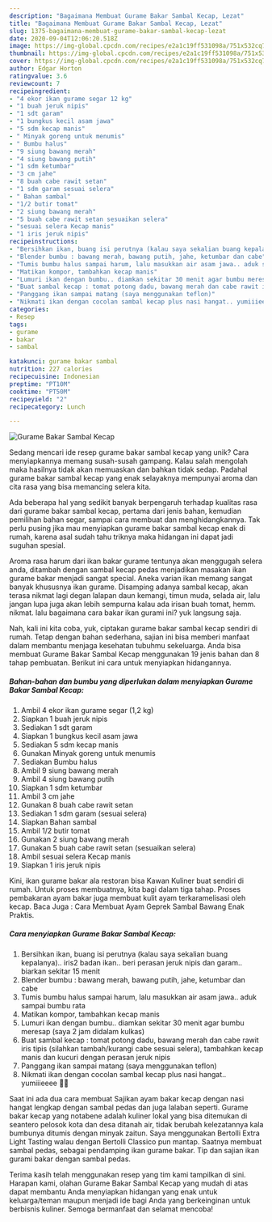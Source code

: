 ```yaml
---
description: "Bagaimana Membuat Gurame Bakar Sambal Kecap, Lezat"
title: "Bagaimana Membuat Gurame Bakar Sambal Kecap, Lezat"
slug: 1375-bagaimana-membuat-gurame-bakar-sambal-kecap-lezat
date: 2020-09-04T12:06:20.518Z
image: https://img-global.cpcdn.com/recipes/e2a1c19ff531098a/751x532cq70/gurame-bakar-sambal-kecap-foto-resep-utama.jpg
thumbnail: https://img-global.cpcdn.com/recipes/e2a1c19ff531098a/751x532cq70/gurame-bakar-sambal-kecap-foto-resep-utama.jpg
cover: https://img-global.cpcdn.com/recipes/e2a1c19ff531098a/751x532cq70/gurame-bakar-sambal-kecap-foto-resep-utama.jpg
author: Edgar Horton
ratingvalue: 3.6
reviewcount: 7
recipeingredient:
- "4 ekor ikan gurame segar 12 kg"
- "1 buah jeruk nipis"
- "1 sdt garam"
- "1 bungkus kecil asam jawa"
- "5 sdm kecap manis"
- " Minyak goreng untuk menumis"
- " Bumbu halus"
- "9 siung bawang merah"
- "4 siung bawang putih"
- "1 sdm ketumbar"
- "3 cm jahe"
- "8 buah cabe rawit setan"
- "1 sdm garam sesuai selera"
- " Bahan sambal"
- "1/2 butir tomat"
- "2 siung bawang merah"
- "5 buah cabe rawit setan sesuaikan selera"
- "sesuai selera Kecap manis"
- "1 iris jeruk nipis"
recipeinstructions:
- "Bersihkan ikan, buang isi perutnya (kalau saya sekalian buang kepalanya).. iris2 badan ikan.. beri perasan jeruk nipis dan garam.. biarkan sekitar 15 menit"
- "Blender bumbu : bawang merah, bawang putih, jahe, ketumbar dan cabe"
- "Tumis bumbu halus sampai harum, lalu masukkan air asam jawa.. aduk sampai bumbu rata"
- "Matikan kompor, tambahkan kecap manis"
- "Lumuri ikan dengan bumbu.. diamkan sekitar 30 menit agar bumbu meresap (saya 2 jam didalam kulkas)"
- "Buat sambal kecap : tomat potong dadu, bawang merah dan cabe rawit iris tipis (silahkan tambah/kurangi cabe sesuai selera), tambahkan kecap manis dan kucuri dengan perasan jeruk nipis"
- "Panggang ikan sampai matang (saya menggunakan teflon)"
- "Nikmati ikan dengan cocolan sambal kecap plus nasi hangat.. yumiiieeee 🤤🤤"
categories:
- Resep
tags:
- gurame
- bakar
- sambal

katakunci: gurame bakar sambal 
nutrition: 227 calories
recipecuisine: Indonesian
preptime: "PT10M"
cooktime: "PT50M"
recipeyield: "2"
recipecategory: Lunch

---
```



![Gurame Bakar Sambal Kecap](https://img-global.cpcdn.com/recipes/e2a1c19ff531098a/751x532cq70/gurame-bakar-sambal-kecap-foto-resep-utama.jpg)

Sedang mencari ide resep gurame bakar sambal kecap yang unik? Cara menyiapkannya memang susah-susah gampang. Kalau salah mengolah maka hasilnya tidak akan memuaskan dan bahkan tidak sedap. Padahal gurame bakar sambal kecap yang enak selayaknya mempunyai aroma dan cita rasa yang bisa memancing selera kita.

Ada beberapa hal yang sedikit banyak berpengaruh terhadap kualitas rasa dari gurame bakar sambal kecap, pertama dari jenis bahan, kemudian pemilihan bahan segar, sampai cara membuat dan menghidangkannya. Tak perlu pusing jika mau menyiapkan gurame bakar sambal kecap enak di rumah, karena asal sudah tahu triknya maka hidangan ini dapat jadi suguhan spesial.

Aroma rasa harum dari ikan bakar gurame tentunya akan menggugah selera anda, ditambah dengan sambal kecap pedas menjadikan masakan ikan gurame bakar menjadi sangat special. Aneka varian ikan memang sangat banyak khususnya ikan gurame. Disamping adanya sambal kecap, akan terasa nikmat lagi degan lalapan daun kemangi, timun muda, selada air, lalu jangan lupa juga akan lebih sempurna kalau ada irisan buah tomat, hemm. nikmat. lalu bagaimana cara bakar ikan gurami ini? yuk langsung saja.


Nah, kali ini kita coba, yuk, ciptakan gurame bakar sambal kecap sendiri di rumah. Tetap dengan bahan sederhana, sajian ini bisa memberi manfaat dalam membantu menjaga kesehatan tubuhmu sekeluarga. Anda bisa membuat Gurame Bakar Sambal Kecap menggunakan 19 jenis bahan dan 8 tahap pembuatan. Berikut ini cara untuk menyiapkan hidangannya.

<!--inarticleads1-->

##### Bahan-bahan dan bumbu yang diperlukan dalam menyiapkan Gurame Bakar Sambal Kecap:

1. Ambil 4 ekor ikan gurame segar (1,2 kg)
1. Siapkan 1 buah jeruk nipis
1. Sediakan 1 sdt garam
1. Siapkan 1 bungkus kecil asam jawa
1. Sediakan 5 sdm kecap manis
1. Gunakan  Minyak goreng untuk menumis
1. Sediakan  Bumbu halus
1. Ambil 9 siung bawang merah
1. Ambil 4 siung bawang putih
1. Siapkan 1 sdm ketumbar
1. Ambil 3 cm jahe
1. Gunakan 8 buah cabe rawit setan
1. Sediakan 1 sdm garam (sesuai selera)
1. Siapkan  Bahan sambal
1. Ambil 1/2 butir tomat
1. Gunakan 2 siung bawang merah
1. Gunakan 5 buah cabe rawit setan (sesuaikan selera)
1. Ambil sesuai selera Kecap manis
1. Siapkan 1 iris jeruk nipis


Kini, ikan gurame bakar ala restoran bisa Kawan Kuliner buat sendiri di rumah. Untuk proses membuatnya, kita bagi dalam tiga tahap. Proses pembakaran ayam bakar juga membuat kulit ayam terkaramelisasi oleh kecap. Baca Juga : Cara Membuat Ayam Geprek Sambal Bawang Enak Praktis. 

<!--inarticleads2-->

##### Cara menyiapkan Gurame Bakar Sambal Kecap:

1. Bersihkan ikan, buang isi perutnya (kalau saya sekalian buang kepalanya).. iris2 badan ikan.. beri perasan jeruk nipis dan garam.. biarkan sekitar 15 menit
1. Blender bumbu : bawang merah, bawang putih, jahe, ketumbar dan cabe
1. Tumis bumbu halus sampai harum, lalu masukkan air asam jawa.. aduk sampai bumbu rata
1. Matikan kompor, tambahkan kecap manis
1. Lumuri ikan dengan bumbu.. diamkan sekitar 30 menit agar bumbu meresap (saya 2 jam didalam kulkas)
1. Buat sambal kecap : tomat potong dadu, bawang merah dan cabe rawit iris tipis (silahkan tambah/kurangi cabe sesuai selera), tambahkan kecap manis dan kucuri dengan perasan jeruk nipis
1. Panggang ikan sampai matang (saya menggunakan teflon)
1. Nikmati ikan dengan cocolan sambal kecap plus nasi hangat.. yumiiieeee 🤤🤤


Saat ini ada dua cara membuat Sajikan ayam bakar kecap dengan nasi hangat lengkap dengan sambal pedas dan juga lalaban seperti. Gurame bakar kecap yang notabene adalah kuliner lokal yang bisa ditemukan di seantero pelosok kota dan desa ditanah air, tidak berubah kelezatannya kala bumbunya ditumis dengan minyak zaitun. Saya menggunakan Bertolli Extra Light Tasting walau dengan Bertolli Classico pun mantap. Saatnya membuat sambal pedas, sebagai pendamping ikan gurame bakar. Tip dan sajian ikan gurami bakar dengan sambal pedas. 

Terima kasih telah menggunakan resep yang tim kami tampilkan di sini. Harapan kami, olahan Gurame Bakar Sambal Kecap yang mudah di atas dapat membantu Anda menyiapkan hidangan yang enak untuk keluarga/teman maupun menjadi ide bagi Anda yang berkeinginan untuk berbisnis kuliner. Semoga bermanfaat dan selamat mencoba!
